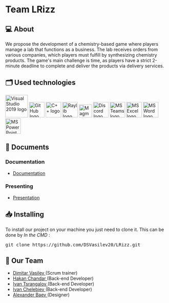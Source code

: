# Team LRizz

<p align = "center">
</p>

## 💻 About
<p>We propose the development of a chemistry-based game where players manage a lab that functions as a business. The lab receives orders from various companies, which players must fulfill by synthesizing chemistry products. The game's main challenge is time, as players have a strict 2-minute deadline to complete and deliver the products via delivery services.</p>

## 🗂️ Used technologies
<p align="left">
    <a href="https://visualstudio.microsoft.com/downloads/"><img src="https://1000logos.net/wp-content/uploads/2020/08/Visual-Studio-Logo.png" alt="Visual Studio 2019 logo" width=70px /></a>
    <a href="https://cplusplus.com"><img src="https://img.icons8.com/nolan/344/github.png" alt="GitHub logo" width=48px /></a>
    <a href="https://github.com/"><img src="https://cdn-icons-png.flaticon.com/512/6132/6132222.png" alt="C++ logo" width=48px /></a>
    <a href="https://www.raylib.com"><img src="https://upload.wikimedia.org/wikipedia/commons/f/f4/Raylib_logo.png" alt="Raylib logo" width=48px /></a>
    <a href="https://magma.com/"><img src="https://wcm-cdn.wacom.com/-/media/images/promos/2021/pro-apps/magma-icon.png?rev=cadc3b8d6ad848b1bfa25a98cb3166ed&hash=F9EF932DDC0D963BA46832BFD5D12B08" alt="Magma logo" width=40px /></a>
    <a href="https://discord.com"><img src="https://www.svgrepo.com/show/353655/discord-icon.svg" alt="Discord logo" width=48px /></a>
    <a href="https://www.microsoft.com/en/microsoft-teams/log-in"><img src="https://assets-global.website-files.com/5f10ed4c0ebf7221fb5661a5/5f631495dc43de2be3686648_microsoft-teams-logo-png_480-480.png" alt="MS Teams logo" width=48px /></a>
    <a href="https://www.microsoft.com/en-us/microsoft-365/excel"><img src="https://img.icons8.com/color/512/microsoft-excel-2019--v1.png" alt="MS Excel logo" width=48px /></a>
    <a href="https://www.microsoft.com/en-ww/microsoft-365/free-office-online-for-the-web"><img src="https://img.icons8.com/color/344/ms-word.png" alt="MS Word logo" width=48px /></a>
    <a href="https://www.microsoft.com/en-ww/microsoft-365/free-office-online-for-the-web"><img src="https://img.icons8.com/color/344/ms-powerpoint.png" alt="MS PowerPoint logo" width=48px /></a>
</p>


## 📄 Documents
### Documentation
  - [Documentation]()
### Presenting
- [Presentation](https://codingburgas-my.sharepoint.com/:p:/g/personal/dsvasilev20_codingburgas_bg/ETHg1zOM6yNFgcN-H5FPN1YBAI-1DnPfuL77pDvZUPhIfQ?e=oD3lYJ)

## 📥 Installing
<p> To install our project on your machine you just need to clone it. This can be done by <I>In the CMD</I> : </p>
<pre>git clone https://github.com/DSVasilev20/LRizz.git</pre>

## 🧒 Our Team

- <a href = "https://github.com/DSVasilev20"> Dimitar Vasilev </a> (Scrum trainer)
- <a href = "https://github.com/HHChandar20"> Hakan Chandar </a> (Back-end Developer)
- <a href = "https://github.com/IATsrangalov20"> Ivan Tsrangalov </a> (Back-end Developer)
- <a href = "https://github.com/IDChelebiev20"> Ivan Chelebiev </a> (Back-end Developer)
- <a href = "https://github.com/AEBaev20"> Alexander Baev </a> (Designer)
